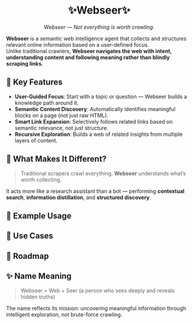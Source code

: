<div align='center'>

# ✨Webseer✨

_Webseer — Not everything is worth crawling._


</div>



**Webseer** is a semantic web intelligence agent that collects and structures relevant online information based on a user-defined focus.  
Unlike traditional crawlers, **Webseer navigates the web with intent, understanding content and following meaning rather than blindly scraping links.**



## 🚀 Key Features

- **User-Guided Focus**: Start with a topic or question — Webseer builds a knowledge path around it.
- **Semantic Content Discovery**: Automatically identifies meaningful blocks on a page (not just raw HTML).
- **Smart Link Expansion**: Selectively follows related links based on semantic relevance, not just structure.
- **Recursive Exploration**: Builds a web of related insights from multiple layers of content.


## 🧠 What Makes It Different?

> Traditional scrapers crawl everything. **Webseer** understands what’s worth collecting.

It acts more like a research assistant than a bot — performing **contextual search**, **information distillation**, and **structured discovery**.




## 🧪 Example Usage




## 💼 Use Cases




## 📍 Roadmap





## ✨ Name Meaning

> Webseer = Web + Seer (a person who sees deeply and reveals hidden truths)

The name reflects its mission: uncovering meaningful information through intelligent exploration, not brute-force crawling.


